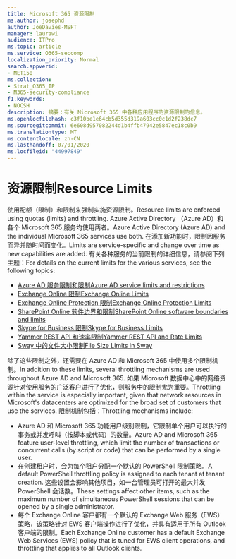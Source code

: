 ```yaml
---
title: Microsoft 365 资源限制
ms.author: josephd
author: JoeDavies-MSFT
manager: laurawi
audience: ITPro
ms.topic: article
ms.service: O365-seccomp
localization_priority: Normal
search.appverid:
- MET150
ms.collection:
- Strat_O365_IP
- M365-security-compliance
f1.keywords:
- NOCSH
description: 摘要：有关 Microsoft 365 中各种应用程序的资源限制的信息。
ms.openlocfilehash: c3f10be1e64cb5d355d319a603cc0c1d2f238dc7
ms.sourcegitcommit: 6e608d957082244d1b4ffb47942e5847ec18c0b9
ms.translationtype: MT
ms.contentlocale: zh-CN
ms.lasthandoff: 07/01/2020
ms.locfileid: "44997849"
---
```

# <a name="resource-limits"></a><span data-ttu-id="7be09-103">资源限制</span><span class="sxs-lookup"><span data-stu-id="7be09-103">Resource Limits</span></span>

<span data-ttu-id="7be09-104">使用配额（限制）和限制来强制实施资源限制。</span><span class="sxs-lookup"><span data-stu-id="7be09-104">Resource limits are enforced using quotas (limits) and throttling.</span></span> <span data-ttu-id="7be09-105">Azure Active Directory （Azure AD）和各个 Microsoft 365 服务均使用两者。</span><span class="sxs-lookup"><span data-stu-id="7be09-105">Azure Active Directory (Azure AD) and the individual Microsoft 365 services use both.</span></span> <span data-ttu-id="7be09-106">在添加新功能时，限制因服务而异并随时间而变化。</span><span class="sxs-lookup"><span data-stu-id="7be09-106">Limits are service-specific and change over time as new capabilities are added.</span></span> <span data-ttu-id="7be09-107">有关各种服务的当前限制的详细信息，请参阅下列主题：</span><span class="sxs-lookup"><span data-stu-id="7be09-107">For details on the current limits for the various services, see the following topics:</span></span>

- [<span data-ttu-id="7be09-108">Azure AD 服务限制和限制</span><span class="sxs-lookup"><span data-stu-id="7be09-108">Azure AD service limits and restrictions</span></span>](https://docs.microsoft.com/azure/azure-resource-manager/management/azure-subscription-service-limits)
- [<span data-ttu-id="7be09-109">Exchange Online 限制</span><span class="sxs-lookup"><span data-stu-id="7be09-109">Exchange Online Limits</span></span>](https://technet.microsoft.com/library/exchange-online-limits.aspx)
- [<span data-ttu-id="7be09-110">Exchange Online Protection 限制</span><span class="sxs-lookup"><span data-stu-id="7be09-110">Exchange Online Protection Limits</span></span>](https://technet.microsoft.com/library/exchange-online-protection-limits.aspx)
- [<span data-ttu-id="7be09-111">SharePoint Online 软件边界和限制</span><span class="sxs-lookup"><span data-stu-id="7be09-111">SharePoint Online software boundaries and limits</span></span>](https://support.office.com/article/SharePoint-Online-software-boundaries-and-limits-8F34FF47-B749-408B-ABC0-B605E1F6D498)
- [<span data-ttu-id="7be09-112">Skype for Business 限制</span><span class="sxs-lookup"><span data-stu-id="7be09-112">Skype for Business Limits</span></span>](https://technet.microsoft.com/library/skype-for-business-online-limits.aspx)
- [<span data-ttu-id="7be09-113">Yammer REST API 和速率限制</span><span class="sxs-lookup"><span data-stu-id="7be09-113">Yammer REST API and Rate Limits</span></span>](https://developer.yammer.com/docs/rest-api-rate-limits)
- [<span data-ttu-id="7be09-114">Sway 中的文件大小限制</span><span class="sxs-lookup"><span data-stu-id="7be09-114">File Size Limits in Sway</span></span>](https://support.office.com/article/File-size-limits-in-Sway-4db21bc6-b42b-499f-9272-66e089db109f)

<span data-ttu-id="7be09-115">除了这些限制之外，还需要在 Azure AD 和 Microsoft 365 中使用多个限制机制。</span><span class="sxs-lookup"><span data-stu-id="7be09-115">In addition to these limits, several throttling mechanisms are used throughout Azure AD and Microsoft 365.</span></span> <span data-ttu-id="7be09-116">如果 Microsoft 数据中心中的网络资源针对使用服务的广泛客户进行了优化，则服务中的限制尤为重要。</span><span class="sxs-lookup"><span data-stu-id="7be09-116">Throttling within the service is especially important, given that network resources in Microsoft's datacenters are optimized for the broad set of customers that use the services.</span></span> <span data-ttu-id="7be09-117">限制机制包括：</span><span class="sxs-lookup"><span data-stu-id="7be09-117">Throttling mechanisms include:</span></span>

- <span data-ttu-id="7be09-118">Azure AD 和 Microsoft 365 功能用户级别限制，它限制单个用户可以执行的事务或并发呼叫（按脚本或代码）的数量。</span><span class="sxs-lookup"><span data-stu-id="7be09-118">Azure AD and Microsoft 365 feature user-level throttling, which limit the number of transactions or concurrent calls (by script or code) that can be performed by a single user.</span></span>
- <span data-ttu-id="7be09-119">在创建租户时，会为每个租户分配一个默认的 PowerShell 限制策略。</span><span class="sxs-lookup"><span data-stu-id="7be09-119">A default PowerShell throttling policy is assigned to each tenant at tenant creation.</span></span> <span data-ttu-id="7be09-120">这些设置会影响其他项目，如一台管理员可打开的最大并发 PowerShell 会话数。</span><span class="sxs-lookup"><span data-stu-id="7be09-120">These settings affect other items, such as the maximum number of simultaneous PowerShell sessions that can be opened by a single administrator.</span></span>
- <span data-ttu-id="7be09-121">每个 Exchange Online 客户都有一个默认的 Exchange Web 服务（EWS）策略，该策略针对 EWS 客户端操作进行了优化，并具有适用于所有 Outlook 客户端的限制。</span><span class="sxs-lookup"><span data-stu-id="7be09-121">Each Exchange Online customer has a default Exchange Web Services (EWS) policy that is tuned for EWS client operations, and throttling that applies to all Outlook clients.</span></span>
